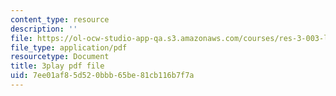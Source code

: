 ```yaml
---
content_type: resource
description: ''
file: https://ol-ocw-studio-app-qa.s3.amazonaws.com/courses/res-3-003-learn-to-build-your-own-videogame-with-the-unity-game-engine-and-microsoft-kinect-january-iap-2017/7ee01af85d520bbb65be81cb116b7f7a_N4GOV3kzbdo.pdf
file_type: application/pdf
resourcetype: Document
title: 3play pdf file
uid: 7ee01af8-5d52-0bbb-65be-81cb116b7f7a
---
```

